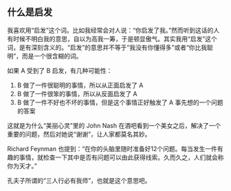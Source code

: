 <div class="inner">
<h2>什么是启发</h2>
<p>我喜欢用“启发”这个词。比如我经常会对人说：“你启发了我。”然而听到这话的人有时候不明白我的意思，自以为高我一筹，于是顿显傲气。其实我用“启发”这个词，是有深刻含义的。“启发”的意思并不等于“我没有你懂得多”或者“你比我聪明”，而是一个很含糊的词。</p>
<p>如果 A 受到了 B 启发，有几种可能性：</p>
<ol>
<li>B 做了一件很聪明的事情，所以从正面启发了 A</li>
<li>B 做了一件很笨的事情，所以从反面启发了 A</li>
<li>B 做了一件不好也不坏的事情，但是这个事情正好触发了 A 事先想的一个问题的答案</li>
</ol>
<p>这就是为什么“美丽心灵”里的 John Nash 在酒吧看到一个美女之后，解决了一个重要的问题，然后对她说“谢谢”，让人家都莫名其妙。</p>
<p>Richard Feynman 也提到：“在你的头脑里随时准备好12个问题。每当发生一件有趣的事情，就检查一下其中是否有问题可以由此获得线索。久而久之，人们就会称你为天才。”</p>
<p>孔夫子所谓的“三人行必有我师”，也就是这个意思吧。</p>
</div>
<div class="ad-banner" style="margin-top: 5px">
<script async src="//pagead2.googlesyndication.com/pagead/js/adsbygoogle.js"></script>
<ins class="adsbygoogle"
                    style="display:inline-block;width:100%;height:90px"
                    data-ad-client="ca-pub-1331524016319584"
                    data-ad-slot="6657867155"></ins>
<script>(adsbygoogle = window.adsbygoogle || []).push({});</script>
</div>
<script data-ad-client="ca-pub-1331524016319584" async
            src="https://pagead2.googlesyndication.com/pagead/js/adsbygoogle.js">
</script>
    